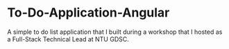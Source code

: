 # To-Do-Application-Angular

A simple to do list application that I built during a workshop that I hosted as a Full-Stack Technical Lead at NTU GDSC.